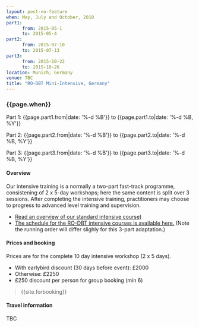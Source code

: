 ```yaml
---
layout: post-no-feature
when: May, July and October, 2010
part1:
      from: 2015-05-1
      to: 2015-05-4
part2:
      from: 2015-07-10
      to: 2015-07-13
part3:
      from: 2015-10-22
      to: 2015-10-26
location: Munich, Germany
venue: TBC
title: "RO-DBT Mini-Intensive, Germany"
---
```



### {{page.when}}

Part 1:
    {{page.part1.from|date: '%-d %B'}} to {{page.part1.to|date: '%-d %B, %Y'}}

Part 2:
    {{page.part2.from|date: '%-d %B'}} to {{page.part2.to|date: '%-d %B, %Y'}}

Part 3:
    {{page.part3.from|date: '%-d %B'}} to {{page.part3.to|date: '%-d %B, %Y'}}



#### Overview

Our intensive training is a normally a two-part fast-track programme, consistening of 2 x 5-day workshops; here the same content is split over 3 sessions. After completing the intensive training, practitioners may choose to progress to advanced level training and supervision.

- [Read an overview of our standard intensive course)](/training/intensive.html)
- [The schedule for the RO-DBT intensive courses is available here.](/training/intensive-timetable.html) (Note the running order will differ slighly for this 3-part adaptation.)


#### Prices and booking

Prices are for the complete 10 day intensive workshop (2 x 5 days).

- With earlybird discount (30 days before event): £2000
- Otherwise: £2250
- £250 discount per person for group booking (min 6)


> {{site.forbooking}}

#### Travel information

TBC
